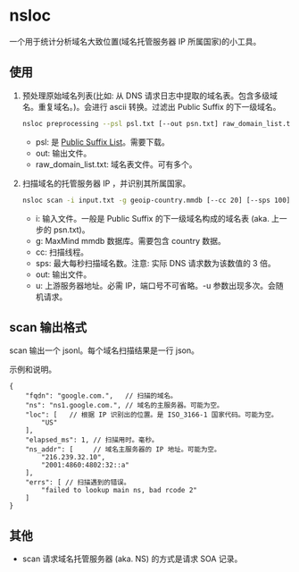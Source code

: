 # nsloc

一个用于统计分析域名大致位置(域名托管服务器 IP 所属国家)的小工具。

## 使用

1. 预处理原始域名列表(比如: 从 DNS 请求日志中提取的域名表。包含多级域名。重复域名。)。会进行 ascii 转换。过滤出 Public Suffix 的下一级域名。

    ```sh
    nsloc preprocessing --psl psl.txt [--out psn.txt] raw_domain_list.txt ...
    ```

    - psl: 是 [Public Suffix List](https://publicsuffix.org/list/public_suffix_list.dat/)。需要下载。
    - out: 输出文件。
    - raw_domain_list.txt: 域名表文件。可有多个。

2. 扫描域名的托管服务器 IP ，并识别其所属国家。

    ```sh
    nsloc scan -i input.txt -g geoip-country.mmdb [--cc 20] [--sps 100] [--out out.jsonl] [-u 8.8.8.8:53]
    ```

    - i: 输入文件。一般是 Public Suffix 的下一级域名构成的域名表 (aka. 上一步的 psn.txt)。
    - g: MaxMind mmdb 数据库。需要包含 country 数据。
    - cc: 扫描线程。
    - sps: 最大每秒扫描域名数。注意: 实际 DNS 请求数为该数值的 3 倍。
    - out: 输出文件。
    - u: 上游服务器地址。必需 IP，端口号不可省略。-u 参数出现多次。会随机请求。

## scan 输出格式

scan 输出一个 jsonl。每个域名扫描结果是一行 json。

示例和说明。

```jsonc
{
    "fqdn": "google.com.",   // 扫描的域名。
    "ns": "ns1.google.com.", // 域名的主服务器。可能为空。
    "loc": [   // 根据 IP 识别出的位置。是 ISO_3166-1 国家代码。可能为空。
        "US"
    ],
    "elapsed_ms": 1, // 扫描用时。毫秒。
    "ns_addr": [     // 域名主服务器的 IP 地址。可能为空。
        "216.239.32.10",
        "2001:4860:4802:32::a"
    ],
    "errs": [ // 扫描遇到的错误。
        "failed to lookup main ns, bad rcode 2"
    ]
}
```

## 其他

- scan 请求域名托管服务器 (aka. NS) 的方式是请求 SOA 记录。
